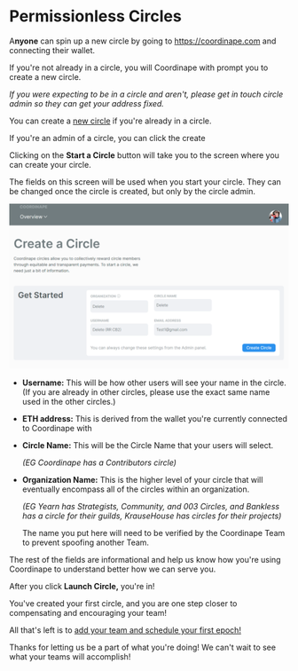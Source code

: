 # Permissionless Circles

A**nyone** can spin up a new circle by going to https://coordinape.com and connecting their wallet.

If you're not already in a circle, you will Coordinape with prompt you to create a new circle.

_If you were expecting to be in a circle and aren't, please get in touch circle admin so they can get your address fixed._

You can create a [new circle](https://app.coordinape.com/new-circle) if you're already in a circle.

If you're an admin of a circle, you can click the create

Clicking on the **Start a Circle** button will take you to the screen where you can create your circle.

The fields on this screen will be used when you start your circle. They can be changed once the circle is created, but only by the circle admin.

![](<../../.gitbook/assets/image (25) (1).png>)

* **Username:** This will be how other users will see your name in the circle. (If you are already in other circles, please use the exact same name used in the other circles.)
* **ETH address:** This is derived from the wallet you're currently connected to Coordinape with
*   **Circle Name:** This will be the Circle Name that your users will select.

    _(EG Coordinape has a Contributors circle)_
*   **Organization Name:** This is the higher level of your circle that will eventually encompass all of the circles within an organization.

    _(EG Yearn has Strategists, Community, and 003 Circles, and Bankless has a circle for their guilds, KrauseHouse has circles for their projects)_

    The name you put here will need to be verified by the Coordinape Team to prevent spoofing another Team.

The rest of the fields are informational and help us know how you're using Coordinape to understand better how we can serve you.

After you click **Launch Circle,** you're in!

You've created your first circle, and you are one step closer to compensating and encouraging your team!

All that's left is to [add your team and schedule your first epoch!](https://docs.coordinape.com/get-started/get-started/new-coordinape-admins/add-team-members)

Thanks for letting us be a part of what you're doing! We can't wait to see what your teams will accomplish!
